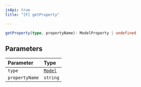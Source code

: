 ```yaml
---
jsApi: true
title: "[F] getProperty"

---
```

```ts
getProperty(type, propertyName): ModelProperty | undefined
```

## Parameters

| Parameter | Type |
| :------ | :------ |
| `type` | [`Model`](../interfaces/Model.md) |
| `propertyName` | `string` |
